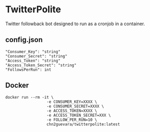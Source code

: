 # TwitterPolite

Twitter followback bot designed to run as a cronjob in a container.  

## config.json

`"Consumer_Key": "string"`  
`"Consumer_Secret": "string"`  
`"Access_Token": "string"`  
`"Access_Token_Secret": "string"`   
`"FollowsPerRun": int`  

## Docker
```
docker run --rm -it \
                  -e CONSUMER_KEY=XXXX \
                  -e CONSUMER_SECRET=XXXX \
                  -e ACCESS_TOKEN=XXXX \
                  -e ACCESS_TOKEN_SECRET=XXX \
                  -e FOLLOW_PER_RUN=10 \
                  chn2guevara/twitterpolite:latest
```
